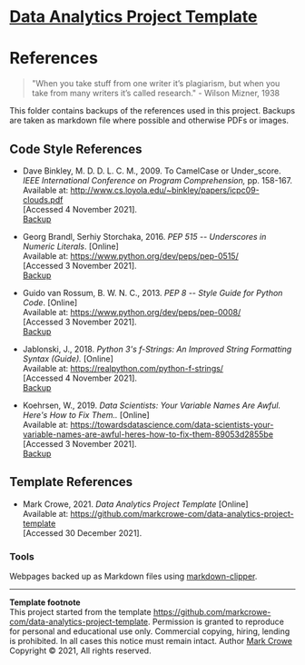 # [Data Analytics Project Template](./../../../)

# References

> "When you take stuff from one writer it’s plagiarism, but when you take from many writers it’s called research." - Wilson Mizner, 1938

This folder contains backups of the references used in this project.  Backups are taken as markdown file where possible and otherwise PDFs or images.

## Code Style References

- <span id="DaveBinkley2009" />Dave Binkley, M. D. D. L. C. M., 2009. To CamelCase or Under_score.
*IEEE International Conference on Program Comprehension,* pp. 158-167.
Available at: http://www.cs.loyola.edu/~binkley/papers/icpc09-clouds.pdf  
\[Accessed 4 November 2021\].  
[Backup](2021-11nov-04-to-camel-case-or-under-score.pdf)

- <span id="GeorgBrandl2016" />Georg Brandl, Serhiy Storchaka, 2016. *PEP 515 -- Underscores in Numeric Literals*. \[Online\]  
Available at: https://www.python.org/dev/peps/pep-0515/  
\[Accessed 3 November 2021\].  
[Backup](2021-11nov-03-pep-515-underscores-in-numeric-literals.md)

- <span id="GuidoVanRossum2013" />Guido van Rossum, B. W. N. C., 2013. *PEP 8 -- Style Guide for Python Code*. \[Online\]  
Available at: https://www.python.org/dev/peps/pep-0008/  
\[Accessed 3 November 2021\].  
[Backup](2021-11nov-03-pep-8-style-guide-for-python-code.md)

- <span id="Jablonski2018" />Jablonski, J., 2018. *Python 3's f-Strings: An Improved String
Formatting Syntax (Guide).* \[Online\]  
Available at: https://realpython.com/python-f-strings/  
\[Accessed 4 November 2021\].  
[Backup](2021-11nov-04-python-3-f-strings.md)

- <span id="Koehrsen2019" />Koehrsen, W., 2019. *Data Scientists: Your Variable Names Are Awful.
Here's How to Fix Them..* \[Online\]  
Available at:
https://towardsdatascience.com/data-scientists-your-variable-names-are-awful-heres-how-to-fix-them-89053d2855be  
\[Accessed 3 November 2021\].  
[Backup](2021-11nov-03-data-scientists-your-variable-names-are-awful.md)

## Template References

- <span id="MarkCrowe2021" />Mark Crowe, 2021. *Data Analytics Project Template* \[Online\]  
Available at:
https://github.com/markcrowe-com/data-analytics-project-template  
\[Accessed 30 December 2021\].  

### Tools
Webpages backed up as Markdown files using [markdown-clipper](https://chrome.google.com/webstore/detail/markdown-clipper/cjedbglnccaioiolemnfhjncicchinao).

---
**Template footnote**  
This project started from the template <https://github.com/markcrowe-com/data-analytics-project-template>. Permission is granted to reproduce for personal and educational use only. Commercial copying, hiring, lending is prohibited. In all cases this notice must remain intact. Author [Mark Crowe](https://github.com/markcrowe-com/) Copyright &copy; 2021, All rights reserved.